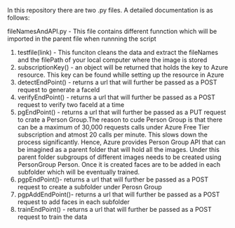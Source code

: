 In this repository there are two .py files. A detailed documentation is as follows:

fileNamesAndAPI.py - This file contains different funnction which will be imported in the parent file when runnning the script
1) testfile(link) - This funciton cleans the data and extract the fileNames and the filePath of your local computer where the image is stored
2) subscriptionKey() - an object will be returned that holds the key to Azure resource. This key can be found whille setting up the resource in Azure
3) detectEndPoint() - returns a url that will further be passed as a POST request to generate a faceId 
4) verifyEndPoint() - returns a url that will further be passed as a POST request to verify two faceId at a time
5) pgEndPoint() - returns a url that will further be passed as a PUT request to crate a Person Group.The reason to cude Person Group is that there can be a maximum of 30,000 requests calls under Azure Free Tier subscription and atmost 20 calls per minute. This slows down the process significantly. Hence, Azure provides Person Group API that can be imagined as a parent folder that will hold all the images. Under this parent folder subgroups of different images needs to be created using PersonGroup Person. Once it is created faces are to be added in each subfolder which will be eventually trained.
6) pgpEndPoint()- returns a url that will further be passed as a POST request to create a subfolder under Perosn Group
7) pgpAddEndPoint()- returns a url that will further be passed as a POST request to add faces in each subfolder
8) trainEndPoint() - returns a url that will further be passed as a POST request to train the data
